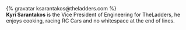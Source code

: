 <div class="profile-container">
  <div class="profile-thumb">
    {% gravatar ksarantakos@theladders.com %}
  </div>
  <div class="profile-content">
    <strong>Kyri Sarantakos</strong> is the Vice President of Engineering for TheLadders, he enjoys cooking, racing RC Cars and no whitespace at the end of lines.
  </div>
</div>

